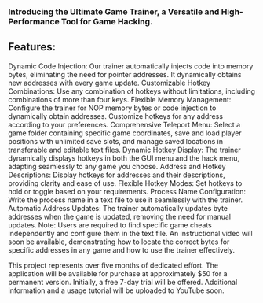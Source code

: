 ### Introducing the Ultimate Game Trainer, a Versatile and High-Performance Tool for Game Hacking.
## Features:

Dynamic Code Injection: Our trainer automatically injects code into memory bytes, eliminating the need for pointer addresses. It dynamically obtains new addresses with every game update.
Customizable Hotkey Combinations: Use any combination of hotkeys without limitations, including combinations of more than four keys.
Flexible Memory Management: Configure the trainer for NOP memory bytes or code injection to dynamically obtain addresses. Customize hotkeys for any address according to your preferences.
Comprehensive Teleport Menu: Select a game folder containing specific game coordinates, save and load player positions with unlimited save slots, and manage saved locations in transferable and editable text files.
Dynamic Hotkey Display: The trainer dynamically displays hotkeys in both the GUI menu and the hack menu, adapting seamlessly to any game you choose.
Address and Hotkey Descriptions: Display hotkeys for addresses and their descriptions, providing clarity and ease of use.
Flexible Hotkey Modes: Set hotkeys to hold or toggle based on your requirements.
Process Name Configuration: Write the process name in a text file to use it seamlessly with the trainer.
Automatic Address Updates: The trainer automatically updates byte addresses when the game is updated, removing the need for manual updates.
Note: Users are required to find specific game cheats independently and configure them in the text file. An instructional video will soon be available, demonstrating how to locate the correct bytes for specific addresses in any game and how to use the trainer effectively.

This project represents over five months of dedicated effort. The application will be available for purchase at approximately $50 for a permanent version. Initially, a free 7-day trial will be offered. Additional information and a usage tutorial will be uploaded to YouTube soon.
